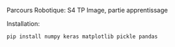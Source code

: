 Parcours Robotique: S4
TP Image, partie apprentissage

Installation:
```
pip install numpy keras matplotlib pickle pandas
```

